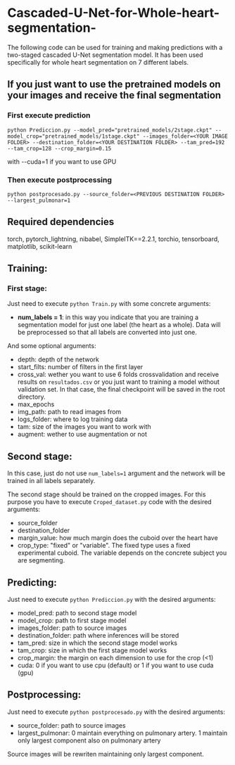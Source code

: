 # Cascaded-U-Net-for-Whole-heart-segmentation-

The following code can be used for training and making predictions with a two-staged cascaded U-Net segmentation model. It has been used specifically for whole heart segmentation on 7 different labels. 

## If you just want to use the pretrained models on your images and receive the final segmentation

### First execute prediction

`python Prediccion.py --model_pred="pretrained_models/2stage.ckpt" --model_crop="pretrained_models/1stage.ckpt" --images_folder=<YOUR IMAGE FOLDER> --destination_folder=<YOUR DESTINATION FOLDER> --tam_pred=192 --tam_crop=128 --crop_margin=0.15`

with --cuda=1 if you want to use GPU

### Then execute postprocessing

`python postprocesado.py --source_folder=<PREVIOUS DESTINATION FOLDER> --largest_pulmonar=1`

## Required dependencies 

torch, pytorch_lightning, nibabel, SimpleITK==2.2.1, torchio, tensorboard, matplotlib, scikit-learn

## Training:

### First stage:

Just need to execute `python Train.py` with some concrete arguments:
- **num_labels = 1**: in this way you indicate that you are training a segmentation model for just one label (the heart as a whole). Data will be preprocessed so that all labels are converted into just one. 

And some optional arguments:
- depth: depth of the network
- start_filts: number of filters in the first layer
- cross_val: wether you want to use 6 folds crossvalidation and receive results on `resultados.csv` or you just want to training a model without validation set. In that case, the final checkpoint will be saved in the root directory. 
- max_epochs
- img_path: path to read images from
- logs_folder: where to log training data
- tam: size of the images you want to work with
- augment: wether to use augmentation or not

## Second stage:

In this case, just do not use `num_labels=1` argument and the network will be trained in all labels separately. 

The second stage should be trained on the cropped images. For this purpose you have to execute `Croped_dataset.py` code with the desired arguments:
- source_folder
- destination_folder
- margin_value: how much margin does the cuboid over the heart have
- crop_type: "fixed" or "variable". The fixed type uses a fixed experimental cuboid. The variable depends on the concrete subject you are segmenting. 

## Predicting:

Just need to execute `python Prediccion.py` with the desired arguments:
- model_pred: path to second stage model
- model_crop: path to first stage model
- images_folder: path to source images
- destination_folder: path where inferences will be stored
- tam_pred: size in which the second stage model works
- tam_crop: size in which the first stage model works
- crop_margin: the margin on each dimension to use for the crop (<1)
- cuda: 0 if you want to use cpu (default) or 1 if you want to use cuda (gpu)

## Postprocessing:

Just need to execute `python postprocesado.py` with the desired arguments:
- source_folder: path to source images
- largest_pulmonar: 0 maintain everything on pulmonary artery. 1 maintain only largest component also on pulmonary artery

Source images will be rewriten maintaining only largest component. 